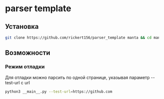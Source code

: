 # parser template 

## Установка
```sh
git clone https://github.com/rickert156/parser_template manta && cd manta && python3 -m venv venv && ./venv/bin/pip install -r requirements.txt
```

## Возможности

### Режим отладки
Для отладки можно парсить по одной странице, указывая параметр --test-url с url
```sh
python3 __main__.py --test-url=https://github.com
```

